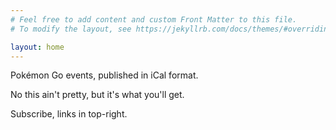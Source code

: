```yaml
---
# Feel free to add content and custom Front Matter to this file.
# To modify the layout, see https://jekyllrb.com/docs/themes/#overriding-theme-defaults

layout: home
---
```


Pokémon Go events, published in iCal format.

No this ain't pretty, but it's what you'll get.

Subscribe, links in top-right.